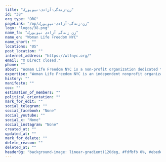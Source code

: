 ```yaml
---
title: "زن-زندگی-آزادی-نیویورک"
id: "38"
org_type: "ORG"
pageLink: "/op/زن-زندگی-آزادی-نیویورک"
logo: "logos/38.png"
name_fa: "زن زندگی آزادی نیویورک"
name_en: "Woman Life Freedom NYC"
name_short: ""
locations: "US"
post_location: ""
internet_address: "https://wlfnyc.org/"
email: "X Direct closed."
phone: ""
about: "Woman Life Freedom NYC is a non-profit organization dedicated to amplifying the voices of the ongoing movements in Iran, particularly focusing on the fight against oppression and supporting the woman-led uprising.They are committed to fostering solidarity between the Iranian diaspora and those fighting for freedom within Iran."
expertise: "Woman Life Freedom NYC is an independent nonprofit organization dedicated to accurately amplifying the voices of movements inside Iran to build solidarity with them and their fight against all types of oppression."
history: ""
manifesto: ""
coc: ""
estimation_of_members: ""
political_orientation: ""
mark_for_edit: ""
social_telegram: ""
social_facebook: "None"
social_youtube: ""
social_x: "None"
social_instagram: "None"
created_at: ""
updated_at: ""
mark_for_delete: ""
delete_reason: ""
deleted_at: ""
headerBg: "background-image: linear-gradient(120deg, #fdfbfb 0%, #ebedee 100%);"
---
```

